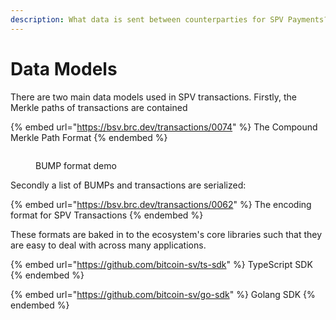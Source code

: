 ```yaml
---
description: What data is sent between counterparties for SPV Payments?
---
```


# Data Models

There are two main data models used in SPV transactions. Firstly, the Merkle paths of transactions are contained

{% embed url="https://bsv.brc.dev/transactions/0074" %}
The Compound Merkle Path Format
{% endembed %}

<div data-full-width="true">

<figure><picture><source srcset="../.gitbook/assets/ScreenRecording2024-01-16at5.31.29PM-ezgif.com-effects.gif" media="(prefers-color-scheme: dark)"><img src="../.gitbook/assets/ScreenRecording2024-01-16at5.31.29PM-ezgif.com-video-to-gif-converter.gif" alt=""></picture><figcaption><p>BUMP format demo</p></figcaption></figure>

</div>

Secondly a list of BUMPs and transactions are serialized:

{% embed url="https://bsv.brc.dev/transactions/0062" %}
The encoding format for SPV Transactions
{% endembed %}

These formats are baked in to the ecosystem's core libraries such that they are easy to deal with across many applications.

{% embed url="https://github.com/bitcoin-sv/ts-sdk" %}
TypeScript SDK
{% endembed %}

{% embed url="https://github.com/bitcoin-sv/go-sdk" %}
Golang SDK
{% endembed %}
